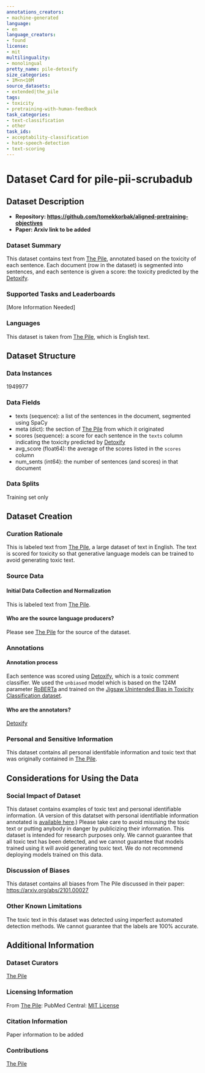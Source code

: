 ```yaml
---
annotations_creators:
- machine-generated
language:
- en
language_creators:
- found
license:
- mit
multilinguality:
- monolingual
pretty_name: pile-detoxify
size_categories:
- 1M<n<10M
source_datasets:
- extended|the_pile
tags:
- toxicity
- pretraining-with-human-feedback
task_categories:
- text-classification
- other
task_ids:
- acceptability-classification
- hate-speech-detection
- text-scoring
---
```


# Dataset Card for pile-pii-scrubadub

## Dataset Description

- **Repository: https://github.com/tomekkorbak/aligned-pretraining-objectives** 
- **Paper: Arxiv link to be added**

### Dataset Summary

This dataset contains text from [The Pile](https://huggingface.co/datasets/the_pile), annotated based on the toxicity of each sentence.
Each document (row in the dataset) is segmented into sentences, and each sentence is given a score: the toxicity predicted by the [Detoxify](https://github.com/unitaryai/detoxify).

### Supported Tasks and Leaderboards

[More Information Needed]

### Languages

This dataset is taken from [The Pile](https://huggingface.co/datasets/the_pile), which is English text.

## Dataset Structure

### Data Instances

1949977

### Data Fields

- texts (sequence): a list of the sentences in the document, segmented using SpaCy
- meta (dict): the section of [The Pile](https://huggingface.co/datasets/the_pile) from which it originated
- scores (sequence): a score for each sentence in the `texts` column indicating the toxicity predicted by [Detoxify](https://github.com/unitaryai/detoxify)
- avg_score (float64): the average of the scores listed in the `scores` column
- num_sents (int64): the number of sentences (and scores) in that document

### Data Splits

Training set only

## Dataset Creation

### Curation Rationale

This is labeled text from [The Pile](https://huggingface.co/datasets/the_pile), a large dataset of text in English. The text is scored for toxicity so that generative language models can be trained to avoid generating toxic text.

### Source Data

#### Initial Data Collection and Normalization

This is labeled text from [The Pile](https://huggingface.co/datasets/the_pile).

#### Who are the source language producers?

Please see [The Pile](https://huggingface.co/datasets/the_pile) for the source of the dataset.

### Annotations

#### Annotation process

Each sentence was scored using [Detoxify](https://github.com/unitaryai/detoxify), which is a toxic comment classifier.
We used the `unbiased` model which is based on the 124M parameter [RoBERTa](https://arxiv.org/abs/1907.11692) and trained on the [Jigsaw Unintended Bias in Toxicity Classification dataset](https://www.kaggle.com/c/jigsaw-unintended-bias-in-toxicity-classification).

#### Who are the annotators?

[Detoxify](https://github.com/unitaryai/detoxify)

### Personal and Sensitive Information

This dataset contains all personal identifable information and toxic text that was originally contained in [The Pile](https://huggingface.co/datasets/the_pile).

## Considerations for Using the Data

### Social Impact of Dataset

This dataset contains examples of toxic text and personal identifiable information.
(A version of this datatset with personal identifiable information annotated is [available here](https://huggingface.co/datasets/tomekkorbak/pile-pii-scrubadub).)
Please take care to avoid misusing the toxic text or putting anybody in danger by publicizing their information.
This dataset is intended for research purposes only. We cannot guarantee that all toxic text has been detected, and we cannot guarantee that models trained using it will avoid generating toxic text.
We do not recommend deploying models trained on this data.

### Discussion of Biases

This dataset contains all biases from The Pile discussed in their paper: https://arxiv.org/abs/2101.00027

### Other Known Limitations

The toxic text in this dataset was detected using imperfect automated detection methods. We cannot guarantee that the labels are 100% accurate.

## Additional Information

### Dataset Curators

[The Pile](https://huggingface.co/datasets/the_pile)

### Licensing Information

From [The Pile](https://huggingface.co/datasets/the_pile): PubMed Central: [MIT License](https://github.com/EleutherAI/pile-pubmedcentral/blob/master/LICENSE)

### Citation Information

Paper information to be added

### Contributions

[The Pile](https://huggingface.co/datasets/the_pile)